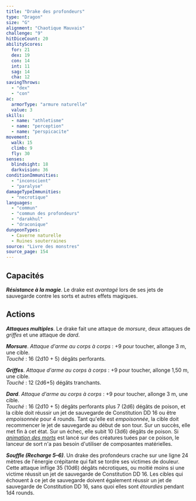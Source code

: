 ```yaml
---
title: "Drake des profondeurs"
type: "Dragon"
size: "G"
alignment: "Chaotique Mauvais"
challenge: "9"
hitDiceCount: 20
abilityScores:
  for: 21
  dex: 19
  con: 14
  int: 11
  sag: 14
  cha: 12
savingThrows:
  - "dex"
  - "con"
ac:
  armorType: "armure naturelle"
  value: 3
skills:
  - name: "athletisme"
  - name: "perception"
  - name: "perspicacite"
movement:
  walk: 15
  climb: 9
  fly: 30
senses:
  blindsight: 18
  darkvision: 36
conditionImmunities:
  - "inconscient"
  - "paralyse"
damageTypeImmunities:
  - "necrotique"
languages:
  - "commun"
  - "commun des profondeurs"
  - "darakhul"
  - "draconique"
dungeonTypes:
  - Caverne naturelle
  - Ruines souterraines
source: "Livre des monstres"
source_page: 154
---
```

## Capacités
_**Résistance à la magie**_. Le drake est _avantagé_ lors de ses jets de sauvegarde contre les sorts et autres effets magiques.

## Actions
_**Attaques multiples**_. Le drake fait une attaque de _morsure_, deux attaques de _griffes_ et une attaque de _dard_.

_**Morsure**_. _Attaque d'arme au corps à corps_ : +9 pour toucher, allonge 3 m, une cible.  
_Touché_ : 16 (2d10 + 5) dégâts perforants.

_**Griffes**_. _Attaque d'arme au corps à corps_ : +9 pour toucher, allonge 1,50 m, une cible.  
_Touché_ : 12 (2d6+5) dégâts tranchants.

_**Dard**_. _Attaque d'arme au corps à corps_ : +9 pour toucher, allonge 3 m, une cible.  
_Touché_ : 16 (2d10 + 5) dégâts perforants plus 7 (2d6) dégâts de poison, et la cible doit réussir un jet de sauvegarde de Constitution DD 16 ou être _empoisonnée_ pour 4 rounds. Tant qu'elle est _empoisonnée_, la cible doit recommencer le jet de sauvegarde au début de son tour. Sur un succès, elle met fin à cet état. Sur un échec, elle subit 10 (3d6) dégâts de poison. Si [_animation des morts_](/grimoire/animation-des-morts/) est lancé sur des créatures tuées par ce poison, le lanceur de sort n'a pas besoin d'utiliser de composantes matérielles.

_**Souffle (Recharge 5–6)**_. Un drake des profondeurs crache sur une ligne 24 mètres de l'énergie crépitante qui fait se tordre ses victimes de douleur. Cette attaque inflige 35 (10d6) dégâts nécrotiques, ou moitié moins si une victime réussit un jet de sauvegarde de Constitution DD 16. Les cibles qui échouent à ce jet de sauvegarde doivent également réussir un jet de sauvegarde de Constitution DD 16, sans quoi elles sont _étourdies_ pendant 1d4 rounds.
